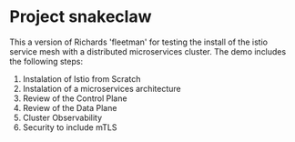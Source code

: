 # Project snakeclaw
This a version of Richards 'fleetman' for testing the install of the istio service mesh with a distributed microservices cluster.  The demo includes the following steps:

1. Instalation of Istio from Scratch
2. Instalation of a microservices architecture
3. Review of the Control Plane
4. Review of the Data Plane
5. Cluster Observability 
5. Security to include mTLS
